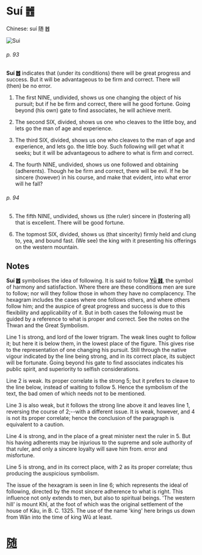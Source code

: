 # Suí ䷐

Chinese: suí 随 ䷐

![Sui](https://88o.io/wp-content/uploads/2018/09/17-e99a8fsui.jpg)

###### p. 93

**Suí ䷐** indicates that (under its conditions) there will be great progress and success. But it will be advantageous to be firm and correct. There will (then) be no error.

1. The first NINE, undivided, shows us one changing the object of his pursuit; but if he be firm and correct, there will he good fortune. Going beyond (his own) gate to find associates, he will achieve merit.

2. The second SIX, divided, shows us one who cleaves to the little boy, and lets go the man of age and experience.

3. The third SIX, divided, shows us one who cleaves to the man of age and experience, and lets go. the little boy. Such following will get what it seeks; but it will be advantageous to adhere to what is firm and correct.

4. The fourth NINE, undivided, shows us one followed and obtaining (adherents). Though he be firm and correct, there will be evil. If he be sincere (however) in his course, and make that evident, into what error will he fall?

###### p. 94

5. The fifth NINE, undivided, shows us (the ruler) sincere in (fostering all) that is excellent. There will be good fortune.

6. The topmost SIX, divided, shows us (that sincerity) firmly held and clung to, yea, and bound fast. (We see) the king with it presenting his offerings on the western mountain.

## Notes

**Suí ䷐** symbolises the idea of following. It is said to follow [**Yǜ ䷏**](e8b1abyu.md), the symbol of harmony and satisfaction.
Where there are these conditions men are sure to follow; nor will they follow those in whom they have no complacency.
The hexagram includes the cases where one follows others, and where others follow him;
and the auspice of great progress and success is due to this flexibility and applicability of it.
But in both cases the following must be guided by a reference to what is proper and correct. See the notes on the Thwan and the Great Symbolism.

Line 1 is strong, and lord of the lower trigram. The weak lines ought to follow it; but here it is below them, in the lowest place of the figure. This gives rise to the representation of one changing his pursuit. Still through the native vigour indicated by the line being strong, and in its correct place, its subject will be fortunate. Going beyond his gate to find associates indicates his public spirit, and superiority to selfish considerations.

Line 2 is weak. Its proper correlate is the strong 5; but it prefers to cleave to the line below, instead of waiting to follow 5. Hence the symbolism of the text, the bad omen of which needs not to be mentioned.

Line 3 is also weak, but it follows the strong line above it and leaves line 1, reversing the course of 2;--with a different issue. It is weak, however, and 4 is not its proper correlate; hence the conclusion of the paragraph is equivalent to a caution.

Line 4 is strong, and in the place of a great minister next the ruler in 5. But his having adherents may be injurious to the supreme and sole authority of that ruler, and only a sincere loyalty will save him from. error and misfortune.

Line 5 is strong, and in its correct place, with 2 as its proper correlate; thus producing the auspicious symbolism.

The issue of the hexagram is seen in line 6; which represents the ideal of following, directed by the most sincere adherence to what is right.
This influence not only extends to men, but also to spiritual beings. 'The western hill' is mount Khî, at the foot of which was the original settlement of the house of Kâu, in B. C. 1325.
The use of the name 'king' here brings us down from Wăn into the time of king Wû at least.

# [随](./e99a8fsui_cn.md)
